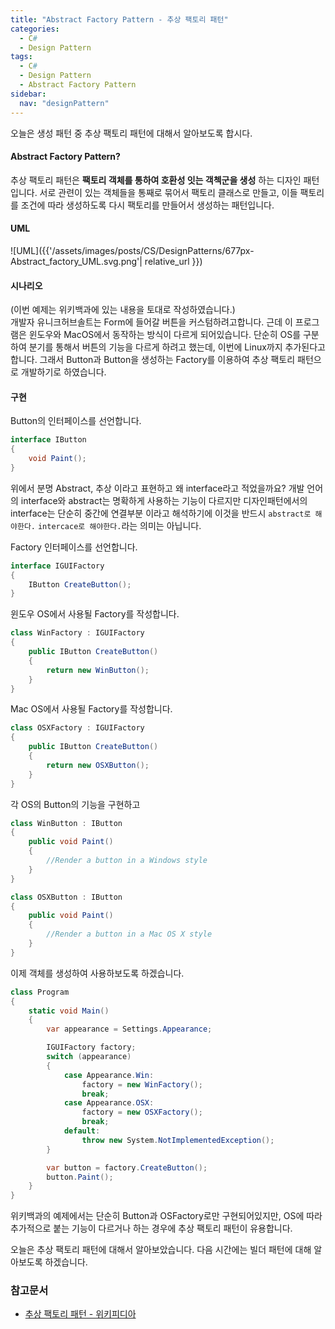 ```yaml
---
title: "Abstract Factory Pattern - 추상 팩토리 패턴"
categories:
  - C# 
  - Design Pattern
tags:
  - C#
  - Design Pattern
  - Abstract Factory Pattern
sidebar:
  nav: "designPattern"
---
```

오늘은 생성 패턴 중 추상 팩토리 패턴에 대해서 알아보도록 합시다.

#### Abstract Factory Pattern?
  
추상 팩토리 패턴은 **팩토리 객체를 통하여 호환성 잇는 객첵군을 생성** 하는 디자인 패턴입니다.
서로 관련이 있는 객체들을 통째로 묶어서 팩토리 클래스로 만들고, 이들 팩토리를 조건에 따라 생성하도록 다시 팩토리를 만들어서 생성하는 패턴입니다.
  
#### UML
![UML]({{'/assets/images/posts/CS/DesignPatterns/677px-Abstract_factory_UML.svg.png'| relative_url }})

#### 시나리오
(이번 예제는 위키백과에 있는 내용을 토대로 작성하였습니다.)  
개발자 유니크허브솔트는 Form에 들어갈 버튼을 커스텀하려고합니다. 근데 이 프로그램은 윈도우와 MacOS에서 동작하는 방식이 다르게 되어있습니다. 단순히 OS를 구분하여 분기를 통해서 버튼의 기능을 다르게 하려고 했는데, 이번에 Linux까지 추가된다고 합니다. 그래서 Button과 Button을 생성하는 Factory를 이용하여 추상 팩토리 패턴으로 개발하기로 하였습니다.

#### 구현
Button의 인터페이스를 선언합니다. 
``` cs
interface IButton
{
    void Paint();
}
```
위에서 분명 Abstract, 추상 이라고 표현하고 왜 interface라고 적었을까요? 개발 언어의 interface와 abstract는 명확하게 사용하는 기능이 다르지만 디자인패턴에서의 interface는 단순히 중간에 연결부분 이라고 해석하기에 이것을 반드시 `abstract로 해야한다.` `intercace로 해야한다.`라는 의미는 아닙니다. 
  
Factory 인터페이스를 선언합니다.
``` cs
interface IGUIFactory
{
    IButton CreateButton();
}
```  
  
윈도우 OS에서 사용될 Factory를 작성합니다.
``` cs
class WinFactory : IGUIFactory
{
    public IButton CreateButton()
    {
        return new WinButton();
    }
}
```  

Mac OS에서 사용될 Factory를 작성합니다.
``` cs
class OSXFactory : IGUIFactory
{
    public IButton CreateButton()
    {
        return new OSXButton();
    }
}
```  

각 OS의 Button의 기능을 구현하고
``` cs
class WinButton : IButton
{
    public void Paint()
    {
        //Render a button in a Windows style
    }
}
```  

``` cs
class OSXButton : IButton
{
    public void Paint()
    {
        //Render a button in a Mac OS X style
    }
}
```  

  
이제 객체를 생성하여 사용하보도록 하겠습니다.
``` cs
class Program
{
    static void Main()
    {
        var appearance = Settings.Appearance;

        IGUIFactory factory;
        switch (appearance)
        {
            case Appearance.Win:
                factory = new WinFactory();
                break;
            case Appearance.OSX:
                factory = new OSXFactory();
                break;
            default:
                throw new System.NotImplementedException();
        }

        var button = factory.CreateButton();
        button.Paint();
    }
}
```

  
위키백과의 예제에서는 단순히 Button과 OSFactory로만 구현되어있지만, OS에 따라 추가적으로 붙는 기능이 다르거나 하는 경우에 추상 팩토리 패턴이 유용합니다.
  
  
오늘은 추상 팩토리 패턴에 대해서 알아보았습니다. 다음 시간에는 빌더 패턴에 대해 알아보도록 하겠습니다.
### 참고문서
* [추상 팩토리 패턴 - 위키피디아](https://ko.wikipedia.org/wiki/프로토타입_패턴)